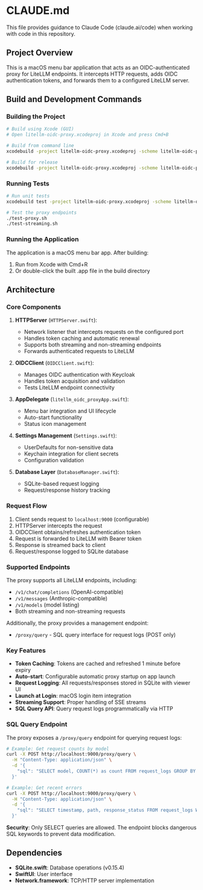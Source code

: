 # CLAUDE.md

This file provides guidance to Claude Code (claude.ai/code) when working with code in this repository.

## Project Overview

This is a macOS menu bar application that acts as an OIDC-authenticated proxy for LiteLLM endpoints. It intercepts HTTP requests, adds OIDC authentication tokens, and forwards them to a configured LiteLLM server.

## Build and Development Commands

### Building the Project
```bash
# Build using Xcode (GUI)
# Open litellm-oidc-proxy.xcodeproj in Xcode and press Cmd+B

# Build from command line
xcodebuild -project litellm-oidc-proxy.xcodeproj -scheme litellm-oidc-proxy -configuration Debug build

# Build for release
xcodebuild -project litellm-oidc-proxy.xcodeproj -scheme litellm-oidc-proxy -configuration Release build
```

### Running Tests
```bash
# Run unit tests
xcodebuild test -project litellm-oidc-proxy.xcodeproj -scheme litellm-oidc-proxy -destination 'platform=macOS'

# Test the proxy endpoints
./test-proxy.sh
./test-streaming.sh
```

### Running the Application
The application is a macOS menu bar app. After building:
1. Run from Xcode with Cmd+R
2. Or double-click the built .app file in the build directory

## Architecture

### Core Components

1. **HTTPServer** (`HTTPServer.swift`): 
   - Network listener that intercepts requests on the configured port
   - Handles token caching and automatic renewal
   - Supports both streaming and non-streaming endpoints
   - Forwards authenticated requests to LiteLLM

2. **OIDCClient** (`OIDCClient.swift`):
   - Manages OIDC authentication with Keycloak
   - Handles token acquisition and validation
   - Tests LiteLLM endpoint connectivity

3. **AppDelegate** (`litellm_oidc_proxyApp.swift`):
   - Menu bar integration and UI lifecycle
   - Auto-start functionality
   - Status icon management

4. **Settings Management** (`Settings.swift`):
   - UserDefaults for non-sensitive data
   - Keychain integration for client secrets
   - Configuration validation

5. **Database Layer** (`DatabaseManager.swift`):
   - SQLite-based request logging
   - Request/response history tracking

### Request Flow

1. Client sends request to `localhost:9000` (configurable)
2. HTTPServer intercepts the request
3. OIDCClient obtains/refreshes authentication token
4. Request is forwarded to LiteLLM with Bearer token
5. Response is streamed back to client
6. Request/response logged to SQLite database

### Supported Endpoints

The proxy supports all LiteLLM endpoints, including:
- `/v1/chat/completions` (OpenAI-compatible)
- `/v1/messages` (Anthropic-compatible)
- `/v1/models` (model listing)
- Both streaming and non-streaming requests

Additionally, the proxy provides a management endpoint:
- `/proxy/query` - SQL query interface for request logs (POST only)

### Key Features

- **Token Caching**: Tokens are cached and refreshed 1 minute before expiry
- **Auto-start**: Configurable automatic proxy startup on app launch
- **Request Logging**: All requests/responses stored in SQLite with viewer UI
- **Launch at Login**: macOS login item integration
- **Streaming Support**: Proper handling of SSE streams
- **SQL Query API**: Query request logs programmatically via HTTP

### SQL Query Endpoint

The proxy exposes a `/proxy/query` endpoint for querying request logs:

```bash
# Example: Get request counts by model
curl -X POST http://localhost:9000/proxy/query \
  -H "Content-Type: application/json" \
  -d '{
    "sql": "SELECT model, COUNT(*) as count FROM request_logs GROUP BY model"
  }'

# Example: Get recent errors
curl -X POST http://localhost:9000/proxy/query \
  -H "Content-Type: application/json" \
  -d '{
    "sql": "SELECT timestamp, path, response_status FROM request_logs WHERE response_status >= 400 ORDER BY timestamp DESC LIMIT 10"
  }'
```

**Security**: Only SELECT queries are allowed. The endpoint blocks dangerous SQL keywords to prevent data modification.

## Dependencies

- **SQLite.swift**: Database operations (v0.15.4)
- **SwiftUI**: User interface
- **Network.framework**: TCP/HTTP server implementation
